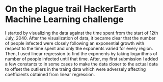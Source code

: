 # On the plague trail HackerEarth Machine Learning challenge
I started by visualizing the data against the time spent from the start of 12th July, 2040.
After the visualization of data, it became clear that the number of people infected were closely following an exponential growth with respect to the time spent and only the exponents varied for every region. Then, I used linear regression to find the exponents by taking logarithms of number of people infected until that time. After, my first submission I added a few constants to in some cases to make the data closer to the actual data to offset the outliers in the traing data which were adversely affecting coefficients obtained from linear regression.
